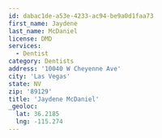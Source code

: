 ```yaml
---
id: dabac1de-a53e-4233-ac94-be9a0d1faa73
first_name: Jaydene
last_name: McDaniel
license: DMD
services:
  - Dentist
category: Dentists
address: '10040 W Cheyenne Ave'
city: 'Las Vegas'
state: NV
zip: '89129'
title: 'Jaydene McDaniel'
_geoloc:
  lat: 36.2185
  lng: -115.274
---
```

